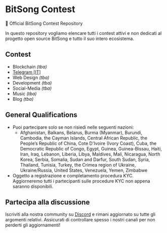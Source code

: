 # BitSong Contest
🚀 Official BitSong Contest Repository

In questo repository vogliamo elencare tutti i contest attivi e non dedicati al progetto open source BitSong e tutto il suo intero ecosistema.

## Contest
- Blockchain *(tba)*
- [Telegram [IT]](./telegram/README_IT.md)
- Web Design *(tba)*
- Development *(tba)*
- Social-Media *(tba)*
- Music *(tba)*
- Blog *(tba)*

## General Qualifications
- Puoi partecipare solo se non risiedi nelle seguenti nazioni:
  - Afghanistan, Balkans, Belarus, Burma (Myanmar), Burundi, Cambodia, the Cayman Islands, Central African Republic, the People’s Republic of China, Cote D'Ivoire (Ivory Coast), Cuba, the Democratic Republic of Congo, Egypt, Guinea, Guinea-Bissau, Haiti, Iran, Iraq, Lebanon, Liberia, Libya, Maldives, Mali, Nicaragua, North Korea, Serbia, Somalia, Sudan and Darfur, South Sudan, Syria, Thailand, Tunisia, Turkey, the Crimea region of Ukraine, Ukraine/Russia, United States, Venezuela, Yemen, Zimbabwe
- Oggetto a registrazione e completamento procedura KYC. Aggiorneremo tutti i partecipanti sulle procedure KYC non appena saranno disponibili.

## Partecipa alla discussione

Iscriviti alla nostra community su [Discord](https://discord.gg/KeHPnSa) e rimani aggiornato su tutte gli argomenti relativi. Assicurati di controllare spesso i nostri canali per non perderti gli aggiornamenti!
